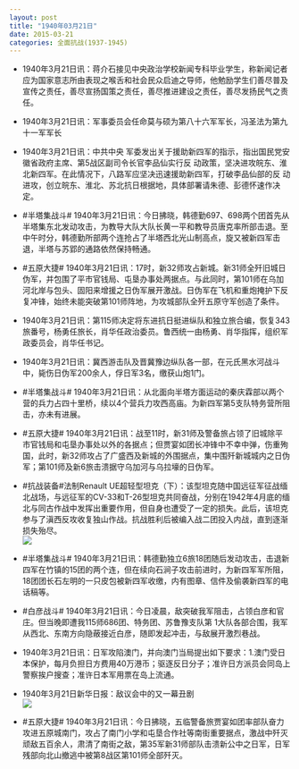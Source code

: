 ```yaml
---
layout: post
title: "1940年03月21日"
date: 2015-03-21
categories: 全面抗战(1937-1945)
---
```


<meta name="referrer" content="no-referrer" />

- 1940年3月21日讯：蒋介石接见中央政治学校新闻专科毕业学生，称新闻记者应为国家意志所由表现之喉舌和社会民众启迪之导师，他勉励学生们善尽普及宣传之责任，善尽宣扬国策之责任，善尽推进建设之责任，善尽发扬民气之责任。 

- 1940年3月21日讯：军事委员会任命莫与硕为第八十六军军长，冯圣法为第九十一军军长 

- 1940年3月21日讯：中共中央 军委发出关于援助新四军的指示，指出国民党安徽省政府主席、第5战区副司令长官李品仙实行反 动政策，坚决进攻皖东、淮北新四军。在此情况下，八路军应坚决迅速援助新四军，打破李品仙部的反 动进攻，创立皖东、淮北、苏北抗日根据地，具体部署请朱德、彭德怀速作决定。 

- #半塔集战斗# 1940年3月21日讯：今日拂晓，韩德勤697、698两个团首先从半塔集东北发动攻击，为教导大队大队长黄一平和教导员唐克率所部击退。至中午时分，韩德勤所部两个连抢占了半塔西北光山制高点，旋又被新四军击退，半塔与苏郢的通路依然保持畅通。 

- #五原大捷# 1940年3月21日讯：17时，新32师攻占新城。新31师全歼旧城日伪军，并包围了平市官钱局、屯垦办事处两据点。与此同时，第101师在乌加河北岸与包头、固阳来增援之日伪军展开激战。日伪军在飞机和重炮掩护下反复冲锋，始终未能突破第101师阵地，为攻城部队全歼五原守军创造了条件。 

- 1940年3月21日讯：第115师决定将东进抗日挺进纵队和独立旅合编，恢复343旅番号，杨勇任旅长，肖华任政治委员。鲁西统一由杨勇、肖华指挥，组织军政委员会，肖华任书记。 

- 1940年3月21日讯：冀西游击队及晋冀豫边纵队各一部，在元氏黑水河战斗中，毙伤日伪军200余人，俘日军3名，缴获山炮1门。  

- #半塔集战斗# 1940年3月21日讯：从北面向半塔方面运动的秦庆霖部以两个营的兵力占四十里桥，续以4个营兵力攻西高庙。为新四军第5支队特务营所阻击，亦未有进展。 

- #五原大捷# 1940年3月21日讯：战至11时，新31师及警备旅占领了旧城除平市官钱局和屯垦办事处以外的各据点；但贾宴如团长冲锋中不幸中弹，伤重殉国，此时，新32师攻占了广盛西及新城的外围据点，集中围歼新城城内之日伪军；第101师及新6旅击溃据守乌加河与乌拉壕的日伪军。 

- #抗战装备#法制Renault UE超轻型坦克（下）：该型坦克随中国远征军征战缅北战场，与远征军的CV-33和T-26型坦克共同奋战，分别在1942年4月底的缅北与同古作战中发挥出重要作用，但自身也遭受了一定的损失。此后，该坦克参与了滇西反攻收复独山作战。抗战胜利后被编入战二团投入内战，直到逐渐损失殆尽。 <br/><img src="https://ww4.sinaimg.cn/large/aca367d8jw1eqd4dqbb10j20m80vkak6.jpg" />

- #半塔集战斗# 1940年3月21日讯：韩德勤独立6旅18团随后发动攻击，击退新四军在竹镇的15团的两个连，但在续向石涧子攻击前进时，为新四军军所阻，18团团长石左明的一只皮包被新四军收缴，内有图章、信件及偷袭新四军的电话稿等。 

- #白彦战斗# 1940年3月21日讯：今日凌晨，敌突破我军阻击，占领白彦和官庄。但当晚即遭我115师686团、特务团、苏鲁豫支队第 1大队各部合围，我军从西北、东南方向隐蔽接近白彦，随即发起冲击，与敌展开激烈巷战。 

- 1940年3月21日讯：日军攻陷澳门，并向澳门当局提出如下要求：1.澳门受日本保护，每月负担日方费用40万港币；驱逐反日分子；准许日方派员会同岛上警察挨户搜查；准许日本军用票在岛上流通。 

- 1940年3月21日新华日报：敌议会中的又一幕丑剧 <br/><img src="https://ww2.sinaimg.cn/large/aca367d8jw1eqczqq23a9j211z0hm166.jpg" />

- #五原大捷# 1940年3月21日讯：今日拂晓，五临警备旅贾宴如团率部队奋力攻进五原城南门，攻占了南门小学和屯垦合作社等南街重要据点，激战中歼灭顽敌五百余人，肃清了南街之敌，第35军新31师部队击溃新公中之日军，日军残部向北山撤逃中被第8战区第101师全部歼灭。 

